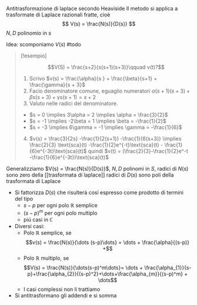 Antitrasformazione di laplace secondo Heaviside
Il metodo si applica a trasformate di Laplace razionali fratte, cioè
$$
V(s) = \frac{N(s)}{D(s)}
$$
$N,D$ polinomio in $s$

Idea: scomponiamo $V(s)$ #todo 

> [!esempio]
> 
> $$V(S) = \frac{s+2}{s(s+1)(s+3)}\qquad v(t)?$$
> 1. Scrivo $v(s) = \frac{\alpha}{s } + \frac{\beta}{s+1} + \frac{\gamma}{s + 3}$
> 2. Facio denominatore comune, eguaglio numeratori
>    $\alpha(s+1)(s+3) + \beta s(s+3) + \gamma s(s+1) = s+2$
> 3. Valuto nelle radici del denominatore.
>   - $s = 0 \implies 3\alpha = 2 \implies \alpha = \frac{3}{2}$
>   - $s = -1 \implies -2\beta = 1 \implies \beta = -\frac{1}{2}$ 
>   - $s = -3 \implies 6\gamma = -1 \implies \gamma = -\frac{1}{6}$
> 4. $v(s) = \frac{3}{2s} -\frac{1}{2(s+1)} -\frac{1}{6(s+3)} \implies \frac{2}{3} \text{sca}(t) -\frac{1}{2}e^{-t}\text{sca}(t) - \frac{1}{6}e^{-3t}\text{sca}(t)$ 
>    quindi $v(t) = (\frac{2}{3}-\frac{1}{2}e^-t -\frac{1}{6}e^{-3t})\text{sca}(t)$


Generalizziamo
$V(s) = \frac{N(s)}{D(s)}$, $N,D$ polinomi in $S$, 
radici di $N(s)$ sono zero della [[trasformata di laplace]]
radici di $D(s)$ sono poli della trasformata di Laplace

- Si fattorizza $D(s)$ che risulterà cosí espresso come prodotto di termini del tipo 
	- $s - p$ per ogni polo $\mathbb{R}$ semplice
	- $(s-p)^m$ per ogni polo multiplo
	- piú casi in $\mathbb{C}$
- Diversi casi: 
	- Polo $\mathbb{R}$ semplice, se $$v(s) = \frac{N(s)}{\dots (s-p)\dots} = \dots + \frac{\alpha}{(s-p)} +$$
	- Polo $\mathbb{R}$ multiplo, se $$V(s) = \frac{N(s)}{\dots(s-p)^m\dots}= \dots + \frac{\alpha_{1}}{s-p}+\frac{\alpha_{2}}{(s-p)^2}+\dots+\frac{\alpha_{m}}{(s-p)^m} + \dots$$
	- I casi complessi non li trattiamo
- Si antitrasformano gli addendi e si somma

